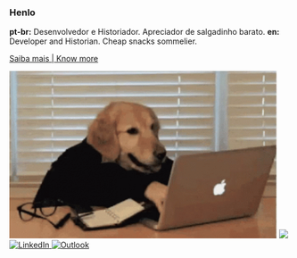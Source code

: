 ### Henlo

**pt-br:** Desenvolvedor e Historiador. Apreciador de salgadinho barato.
**en:** Developer and Historian. Cheap snacks sommelier.

[Saiba mais | Know more](https://www.youtube.com/watch?v=dQw4w9WgXcQ)


<a>
    <img height="300em" src="Assets/doge.gif"/>
    <img height="150em" src="https://github-readme-stats.vercel.app/api/top-langs/?username=edesoares&hide=tex&layout=compact&theme=gotham"/>
</a>
<a target="_blank" href="https://www.linkedin.com/in/edesoares/">
    <img alt="LinkedIn" src="https://img.shields.io/badge/linkedin-%230077B5.svg?style=for-the-badge&logo=linkedin&logoColor=white"/>
</a>
<a target="_blank" href="mailto:edemarinho@outlook.com">
    <img alt="Outlook" src="https://img.shields.io/badge/Microsoft_Outlook-0078D4?style=for-the-badge&logo=microsoft-outlook&logoColor=white" />
</a>
